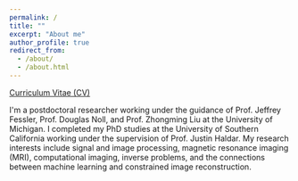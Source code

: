 ```yaml
---
permalink: /
title: ""
excerpt: "About me"
author_profile: true
redirect_from: 
  - /about/
  - /about.html
---
```


[Curriculum Vitae (CV)](https://chelwww.github.io/files/Resume.pdf)

I'm a postdoctoral researcher working under the guidance of Prof. Jeffrey Fessler, Prof. Douglas Noll, and Prof. Zhongming Liu at the University of Michigan. I completed my PhD studies at the University of Southern California working under the supervision of Prof. Justin Haldar.  My research interests include signal and image processing, magnetic resonance imaging (MRI), computational imaging, inverse problems, and the connections between machine learning and constrained image reconstruction.
